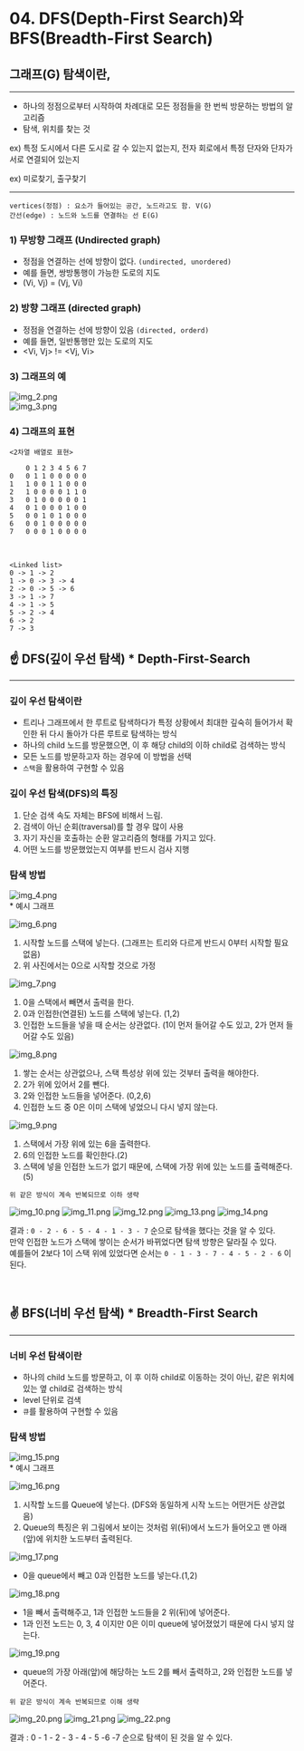# 04. DFS(Depth-First Search)와 BFS(Breadth-First Search)

## 그래프(G) 탐색이란,

---

* 하나의 정점으로부터 시작하여 차례대로 모든 정점들을 한 번씩 방문하는 방법의 알고리즘<br>
* 탐색, 위치를 찾는 것

ex) 특정 도시에서 다른 도시로 갈 수 있는지 없는지, 전자 회로에서 특정 단자와 단자가 서로 연결되어 있는지

ex) 미로찾기, 출구찾기

---

    vertices(정점) : 요소가 들어있는 공간, 노드라고도 함. V(G)
    간선(edge) : 노드와 노드를 연결하는 선 E(G)

### 1) 무방향 그래프 (Undirected graph) 

* 정점을 연결하는 선에 방향이 없다. `(undirected, unordered)`
* 예를 들면, 쌍방통행이 가능한 도로의 지도
* (Vi, Vj) = (Vj, Vi)

### 2) 방향 그래프 (directed graph)

* 정점을 연결하는 선에 방향이 있음 `(directed, orderd)`
* 예를 들면, 일반통행만 있는 도로의 지도
* <Vi, Vj> != <Vj, Vi>

### 3) 그래프의 예

![img_2.png](img_2.png) <br>
![img_3.png](img_3.png)

### 4) 그래프의 표현

    <2차열 배열로 표현>

        0 1 2 3 4 5 6 7
    0   0 1 1 0 0 0 0 0
    1   1 0 0 1 1 0 0 0
    2   1 0 0 0 0 1 1 0
    3   0 1 0 0 0 0 0 1
    4   0 1 0 0 0 1 0 0
    5   0 0 1 0 1 0 0 0
    6   0 0 1 0 0 0 0 0
    7   0 0 0 1 0 0 0 0

<br>

    <Linked list>
    0 -> 1 -> 2
    1 -> 0 -> 3 -> 4
    2 -> 0 -> 5 -> 6
    3 -> 1 -> 7
    4 -> 1 -> 5
    5 -> 2 -> 4
    6 -> 2
    7 -> 3

## ☝️ DFS(깊이 우선 탐색) * Depth-First-Search

---

### 깊이 우선 탐색이란

* 트리나 그래프에서 한 루트로 탐색하다가 특정 상황에서 최대한 깊숙히 들어가서 확인한 뒤 다시 돌아가 다른 루트로 탐색하는 방식
* 하나의 child 노드를 방문했으면, 이 후 해당 child의 이하 child로 검색하는 방식
* 모든 노드를 방문하고자 하는 경우에 이 방법을 선택
* `스택`을 활용하여 구현할 수 있음

### 깊이 우선 탐색(DFS)의 특징

1) 단순 검색 속도 자체는 BFS에 비해서 느림.
2) 검색이 아닌 순회(traversal)를 할 경우 많이 사용
3) 자기 자신을 호출하는 순환 알고리즘의 형태를 가지고 있다.
4) 어떤 노드를 방문했었는지 여부를 반드시 검사 지행

### 탐색 방법

![img_4.png](img_4.png) <br> * 예시 그래프


![img_6.png](img_6.png)

1) 시작할 노드를 스택에 넣는다. (그래프는 트리와 다르게 반드시 0부터 시작할 필요없음)
2) 위 사진에서는 0으로 시작할 것으로 가정

![img_7.png](img_7.png)

1) 0을 스택에서 빼면서 출력을 한다.
2) 0과 인접한(연결된) 노드를 스택에 넣는다. (1,2)
3) 인접한 노드들을 넣을 때 순서는 상관없다. (1이 먼저 들어갈 수도 있고, 2가 먼저 들어갈 수도 있음)

![img_8.png](img_8.png)

1) 쌓는 순서는 상관없으나, 스택 특성상 위에 있는 것부터 출력을 해야한다.
2) 2가 위에 있어서 2를 뺀다.
3) 2와 인접한 노드들을 넣어준다. (0,2,6)
4) 인접한 노드 중 0은 이미 스택에 넣었으니 다시 넣지 않는다.

![img_9.png](img_9.png)

1) 스택에서 가장 위에 있는 6을 출력한다.
2) 6의 인접한 노드를 확인한다.(2)
3) 스택에 넣을 인접한 노드가 없기 때문에, 스택에 가장 위에 있는 노드를 출력해준다. (5)

`위 같은 방식이 계속 반복되므로 이하 생략`

![img_10.png](img_10.png)
![img_11.png](img_11.png)
![img_12.png](img_12.png)
![img_13.png](img_13.png)
![img_14.png](img_14.png)

결과 : `0 - 2 - 6 - 5 - 4 - 1 - 3 - 7` 순으로 탐색을 했다는 것을 알 수 있다. <br>
만약 인접한 노드가 스택에 쌓이는 순서가 바뀌었다면 탐색 방향은 달라질 수 있다. <br>
예를들어 2보다 1이 스택 위에 있었다면 순서는 `0 - 1 - 3 - 7 - 4 - 5 - 2 - 6` 이 된다. <br>

<br>

## ✌ BFS(너비 우선 탐색) * Breadth-First Search

---

### 너비 우선 탐색이란

* 하나의 child 노드를 방문하고, 이 후 이하 child로 이동하는 것이 아닌, 같은 위치에 있는 옆 child로 검색하는 방식
* level 단위로 검색
* `큐`를 활용하여 구현할 수 있음

### 탐색 방법

![img_15.png](img_15.png)<br>* 예시 그래프

![img_16.png](img_16.png)

1) 시작할 노드를 Queue에 넣는다. (DFS와 동일하게 시작 노드는 어떤거든 상관없음)
2) Queue의 특징은 위 그림에서 보이는 것처럼 위(뒤)에서 노드가 들어오고 맨 아래(앞)에 위치한 노드부터 출력된다.

![img_17.png](img_17.png)

 * 0을 queue에서 빼고 0과 인접한 노드를 넣는다.(1,2)


![img_18.png](img_18.png)

 * 1을 빼서 출력해주고, 1과 인접한 노드들을 2 위(뒤)에 넣어준다.
 * 1과 인전 노드는 0, 3, 4 이지만 0은 이미 queue에 넣어졌었기 때문에 다시 넣지 않는다.

![img_19.png](img_19.png)

 * queue의 가장 아래(앞)에 해당하는 노드 2를 빼서 출력하고, 2와 인접한 노드를 넣어준다. 

`위 같은 방식이 계속 반복되므로 이해 생략`

![img_20.png](img_20.png)
![img_21.png](img_21.png)
![img_22.png](img_22.png)

결과 : 0 - 1 - 2 - 3 - 4 - 5 -6 -7 순으로 탐색이 된 것을 알 수 있다.
